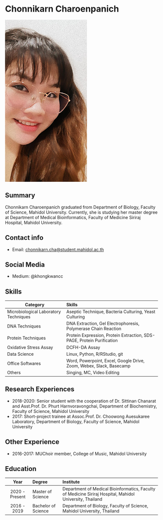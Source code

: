 # Chonnikarn Charoenpanich

![](pic.png)


## Summary
Chonnikarn Charoenpanich graduated from Department of Biology, Faculty of Science, Mahidol University. Currently, she is studying her master degree at Department of Medical Bioinformatics, Faculty of Medicine Siriraj Hospital, Mahidol University.


## Contact info
- Email: chonnikarn.cha@student.mahidol.ac.th


## Social Media 
- Medium: @khongkwancc


## Skills

| Category | Skills |
|----------|:----------|
| Microbiological Laboratory Techniques | Aseptic Technique, Bacteria Culturing, Yeast Culturing |
| DNA Techniques | DNA Extraction, Gel Electrophoresis, Polymerase Chain Reaction |
| Protein Techniques | Protein Expression, Protein Extraction, SDS-PAGE, Protein Purification |
| Oxidative Stress Assay | DCFH-DA Assay |
| Data Science | Linux, Python, R/RStudio, git |
| Office Softwares | Word, Powerpoint, Excel, Google Drive, Zoom, Webex, Slack, Basecamp|
| Others | Singing, MC, Video Editing |


## Research Experiences
- 2018-2020: Senior student with the cooperation of Dr. Sittinan Chanarat and Asst.Prof. Dr. Phurt Harnvoravongchai, Department of Biochemistry, Faculty of Science, Mahidol University
- 2017: Short-project trainee at Assoc.Prof. Dr. Choowong Auesukaree Laboratory, Department of Biology, Faculty of Science, Mahidol University


## Other Experience
- 2016-2017: MUChoir member, College of Music, Mahidol University


## Education

| Year | Degree | Institute |
|:---------:|:-----------|:-----------|
| 2020 - Present | Master of Science | Department of Medical Bioinformatics, Faculty of Medicine Siriraj Hospital, Mahidol University, Thailand |
|  2016 - 2019 | Bachelor of Science | Department of Biology, Faculty of Science, Mahidol University, Thailand  |
